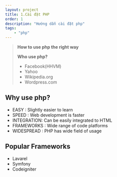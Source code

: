 ```yaml
---
layout: project
title: 1.Cài đặt PHP
order: 1
description: "Hướng dẫn cài đặt php" 
tags: 
    - "php"
---
```


> **How to use php the right way**
> 
> **Who use php?**
> - Facebook(HHVM)
> - Yahoo
> - Wikipedia.org
> - Wordpress.com

## Why use php?

- EASY : Slightly easier to learn
- SPEED : Web development is faster
- INTEGRATION: Can be easily integrated to HTML
- FRAMEWORKS : Wide range of code platforms
- WIDESPREAD : PHP has wide field of usage

## Popular Frameworks

- Lavarel
- Symfony
- Codeigniter